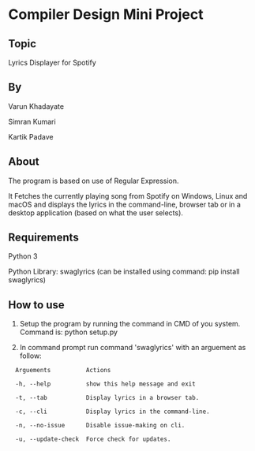 # Compiler Design Mini Project

## Topic

Lyrics Displayer for Spotify

## By

Varun Khadayate

Simran Kumari

Kartik Padave

## About

The program is based on use of Regular Expression.

It Fetches the currently playing song from Spotify on Windows, Linux and macOS and displays the lyrics in the command-line, browser tab or in a desktop application (based on what the user selects).

## Requirements

Python 3

Python Library: swaglyrics (can be installed using command: pip install swaglyrics)

## How to use

1. Setup the program by running the command in CMD of you system. Command is: python setup.py

2. In command prompt run command 'swaglyrics' with an arguement as follow:

``` text
  Arguements          Actions

  -h, --help          show this help message and exit

  -t, --tab           Display lyrics in a browser tab.

  -c, --cli           Display lyrics in the command-line.

  -n, --no-issue      Disable issue-making on cli.

  -u, --update-check  Force check for updates.
```
